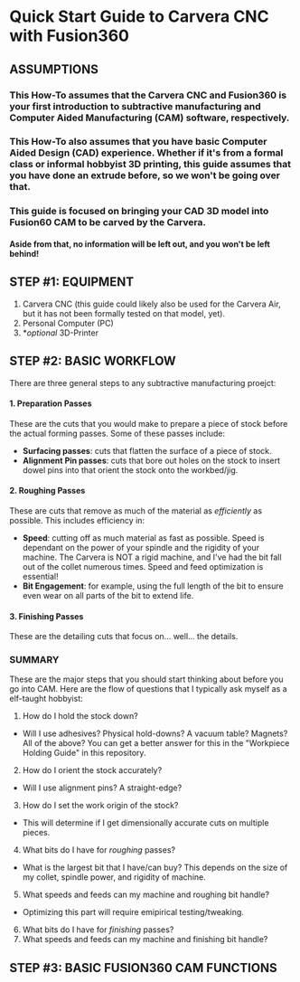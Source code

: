 # Quick Start Guide to Carvera CNC with Fusion360

## ASSUMPTIONS

### This How-To assumes that the Carvera CNC and Fusion360 is your first introduction to subtractive manufacturing and Computer Aided Manufacturing (CAM) software, respectively.

### This How-To also assumes that you have basic Computer Aided Design (CAD) experience. Whether if it's from a formal class or informal hobbyist 3D printing, this guide assumes that you have done an extrude before, so we won't be going over that. 

### This guide is focused on bringing your CAD 3D model into Fusion60 CAM to be carved by the Carvera.
  
#### Aside from that, **no information will be left out, and you won't be left behind!**  

## STEP #1: EQUIPMENT  
1. Carvera CNC (this guide could likely also be used for the Carvera Air, but it has not been formally tested on that model, yet).
2. Personal Computer (PC)
3. **optional* 3D-Printer

## STEP #2: BASIC WORKFLOW  
There are three general steps to any subtractive manufacturing proejct:
#### 1. Preparation Passes
These are the cuts that you would make to prepare a piece of stock before the actual forming passes. Some of these passes include:  
- **Surfacing passes**: cuts that flatten the surface of a piece of stock.
- **Alignment Pin passes**: cuts that bore out holes on the stock to insert dowel pins into that orient the stock onto the workbed/jig.
#### 2. Roughing Passes  
These are cuts that remove as much of the material as *efficiently* as possible. This includes efficiency in:  
- **Speed**: cutting off as much material as fast as possible. Speed is dependant on the power of your spindle and the rigidity of your machine. The Carvera is NOT a rigid machine, and I've had the bit fall out of the collet numerous times. Speed and feed optimization is essential!
- **Bit Engagement**: for example, using the full length of the bit to ensure even wear on all parts of the bit to extend life.
#### 3. Finishing Passes  
These are the detailing cuts that focus on... well... the details. 

### SUMMARY
These are the major steps that you should start thinking about before you go into CAM. Here are the flow of questions that I typically ask myself as a elf-taught hobbyist:  
1. How do I hold the stock down?  
- Will I use adhesives? Physical hold-downs? A vacuum table? Magnets? All of the above? You can get a better answer for this in the "Workpiece Holding Guide" in this repository.  
2. How do I orient the stock accurately?  
- Will I use alignment pins? A straight-edge?  
3. How do I set the work origin of the stock?  
- This will determine if I get dimensionally accurate cuts on multiple pieces.  
4. What bits do I have for *roughing* passes?  
- What is the largest bit that I have/can buy? This depends on the size of my collet, spindle power, and rigidity of machine.
5. What speeds and feeds can my machine and roughing bit handle?
- Optimizing this part will require emipirical testing/tweaking.
6. What bits do I have for *finishing* passes?
7. What speeds and feeds can my machine and finishing bit handle?

## STEP #3: BASIC FUSION360 CAM FUNCTIONS
